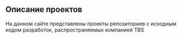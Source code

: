 ## Описание проектов

На данном сайте представлены проекты репозиториев с исходным кодом разработок, распространяемых компанией TBS

